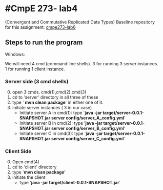 
#CmpE 273- lab4 
========================
(Convergent and Commutative Replicated Data Types)
Baseline repository for this assignment: [cmpe273-lab6](https://github.com/sithu/cmpe273-lab6)

## Steps to run the program

Windows:

We will need 4 cmd (command line shells).
3 for running 3 server instances.
1 for running 1 client instance.

### Server side (3 cmd shells)
0. open 3 cmds. cmd(1),cmd(2),cmd(3)
1. cd to 'server' directory in all three of these
2. type ' **mvn clean package**' in either one of it.
3. initiate server instances ( 3 in our case)
	* Initiate server A in cmd(1): type '**java -jar target/server-0.0.1-SNAPSHOT.jar server config/server_A_config.yml**'
	* Initiate server B in cmd(2): type '**java -jar target/server-0.0.1-SNAPSHOT.jar server config/server_B_config.yml**'
	* Initiate server C in cmd(3): type '**java -jar target/server-0.0.1-SNAPSHOT.jar server config/server_C_config.yml**'


### Client Side
0. Open cmd(4)
1. cd to  'client' directory
2. type '**mvn clean package**'
3. initiate the client
	* type '**java -jar target/client-0.0.1-SNAPSHOT.jar**'